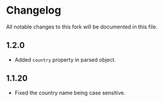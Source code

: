 # Changelog

All notable changes to this fork will be documented in this file. 

## 1.2.0

- Added `country` property in parsed object.

## 1.1.20

- Fixed the country name being case sensitive.
